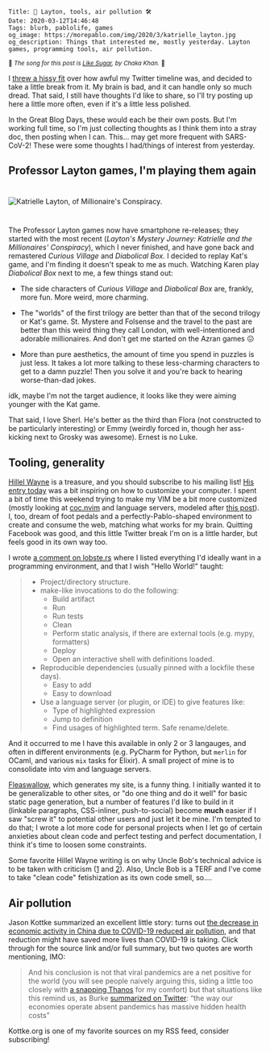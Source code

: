     Title: 🎩 Layton, tools, air pollution 🛠
    Date: 2020-03-12T14:46:48
    Tags: blurb, pablolife, games
    og_image: https://morepablo.com/img/2020/3/katrielle_layton.jpg
    og_description: Things that interested me, mostly yesterday. Layton games, programming tools, air pollution.

<small>🎵 <em>The song for this post is <a href="https://www.youtube.com/watch?v=RecY5iZn6B0">Like Sugar</a>, by Chaka Khan.</em> 🎵</small>

I [threw a hissy fit][12] over how awful my Twitter timeline was, and decided to
take a little break from it. My brain is bad, and it can handle only so much
dread. That said, I still have thoughts I'd like to share, so I'll try posting
up here a little more often, even if it's a little less polished.

In the Great Blog Days, these would each be their own posts. But I'm working
full time, so I'm just collecting thoughts as I think them into a stray doc,
then posting when I can. This… may get more frequent with SARS-CoV-2! These were
some thoughts I had/things of interest from yesterday.

## Professor Layton games, I'm playing them again

<div class="caption-img-block" style="margin: 25px auto">
<img src="/img/2020/3/katrielle_layton.jpg" alt="Katrielle Layton, of Millionaire's Conspiracy." style="margin: 15px auto;" />
</div>

The Professor Layton games now have smartphone re-releases; they started
with the most recent (_Layton's Mystery Journey: Katrielle and the
Millionaires' Conspiracy_), which I never finished, and have gone back and
remastered _Curious Village_ and _Diabolical Box._ I decided to replay Kat's
game, and I'm finding it doesn't speak to me as much. Watching Karen play
_Diabolical Box_ next to me, a few things stand out:

- The side characters of _Curious Village_ and _Diabolical Box_ are, frankly,
  more fun. More weird, more charming.

- The "worlds" of the first trilogy are better than that of the second trilogy
  or Kat's game. St. Mystere and Folsense and the travel to the past are better
  than this weird thing they call London, with well-intentioned and
  adorable millionaires. And don't get me started on the Azran games 😖

- More than pure aesthetics, the amount of time you spend in puzzles is just
  less. It takes a lot more talking to these less-charming characters to get to
  a damn puzzle! Then you solve it and you're back to hearing worse-than-dad
  jokes.

idk, maybe I'm not the target audience, it looks like they were aiming younger
with the Kat game.

That said, I love Sherl. He's better as the third than Flora (not constructed to
be particularly interesting) or Emmy (weirdly forced in, though her ass-kicking
next to Grosky was awesome). Ernest is no Luke.

## Tooling, generality

[Hillel Wayne][2] is a treasure, and you should subscribe to his mailing list!
[His entry today][1] was a bit inspiring on how to customize your computer. I
spent a bit of time this weekend trying to make my VIM be a bit more customized
(mostly looking at [coc.nvim][6] and language servers, modeled after [this
post][7]). I, too, dream of foot pedals and a perfectly-Pablo-shaped environment
to create and consume the web, matching what works for my brain. Quitting
Facebook was good, and this little Twitter break I'm on is a little harder, but
feels good in its own way too.

I wrote [a comment on lobste.rs][8] where I listed everything I'd ideally want in
a programming environment, and that I wish "Hello World!" taught:

> - Project/directory structure.
> - make-like invocations to do the following:
>   - Build artifact
>   - Run
>   - Run tests
>   - Clean
>   - Perform static analysis, if there are external tools (e.g. mypy, formatters)
>   - Deploy
>   - Open an interactive shell with definitions loaded.
> - Reproducible dependencies (usually pinned with a lockfile these days).
>   - Easy to add
>   - Easy to download
> - Use a language server (or plugin, or IDE) to give features like:
>   - Type of highlighted expression
>   - Jump to definition
>   - Find usages of highlighted term. Safe rename/delete.

And it occurred to me I have this available in only 2 or 3 langauges, and often
in different environments (e.g. PyCharm for Python, but `merlin` for OCaml, and
various `mix` tasks for Elixir). A small project of mine is to consolidate into
vim and language servers.

[Fleaswallow][3], which generates my site, is a funny thing. I initially wanted
it to be generalizable to other sites, or "do one thing and do it well" for
basic static page generation, but a number of features I'd like to build in it
(linkable paragraphs, CSS-inliner, push-to-social) become **much** easier if I
saw "screw it" to potential other users and just let it be mine. I'm tempted to
do that; I wrote a lot more code for personal projects when I let go of certain
anxieties about clean code and perfect testing and perfect documentation, I
think it's time to loosen some constraints.

Some favorite Hillel Wayne writing is on why Uncle Bob's technical advice is to
be taken with criticism ([1][4] and [2][5]). Also, Uncle Bob is a TERF and I've
come to take "clean code" fetishization as its own code smell, so….

## Air pollution

Jason Kottke summarized an excellent little story: turns out [the decrease in
economic activity in China due to COVID-19 reduced air pollution][9], and that
reduction might have saved more lives than COVID-19 is taking. Click through for
the source link and/or full summary, but two quotes are worth mentioning, IMO:

> And his conclusion is not that viral pandemics are a net positive for the
> world (you will see people naively arguing this, siding a little too closely
> with [a snapping Thanos][10] for my comfort) but that situations like this remind
> us, as Burke [summarized on Twitter][11]: “the way our economies operate absent
> pandemics has massive hidden health costs”

Kottke.org is one of my favorite sources on my RSS feed, consider subscribing!

   [1]: https://buttondown.email/hillelwayne/archive/on-customization/
   [2]: https://hillelwayne.com/
   [3]: https://git.sr.ht/~srpablo/fleaswallow
   [4]: https://www.hillelwayne.com/post/10x/
   [5]: https://www.hillelwayne.com/post/uncle-bob/
   [6]: https://github.com/neoclide/coc.nvim
   [7]: https://bernheisel.com/blog/vim-elixir-ls-plug/
   [8]: https://lobste.rs/s/qb07ja/modern_hello_world_program_needs_more#c_ledxfb
   [9]: https://kottke.org/20/03/covid-19-reduced-air-pollution
   [10]: https://kottke.org/18/05/avengers-infinity-war---wizards-vs-the-prophet
   [11]: https://twitter.com/MarshallBBurke/status/1236908959702765568
   [12]: https://twitter.com/SrPablo/status/1237399760442720256
